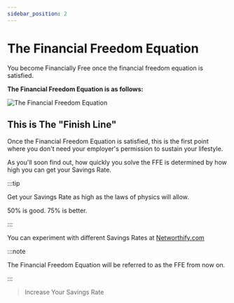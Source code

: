 ```yaml
---
sidebar_position: 2
---
```


# The Financial Freedom Equation

You become Financially Free once the financial freedom equation is satisfied. 

**The Financial Freedom Equation is as follows:**

![The Financial Freedom Equation](/img/financial-freedom-equation-dark.svg)

## This is The "Finish Line"

Once the Financial Freedom Equation is satisfied, this is the first point where you don't need your employer's permission to sustain your lifestyle. 

As you'll soon find out, how quickly you solve the FFE is determined by how high you can get your Savings Rate. 

:::tip

Get your Savings Rate as high as the laws of physics will allow. 

50% is good. 75% is better.

:::

You can experiment with different Savings Rates at [Networthify.com](https://networthify.com/calculator/earlyretirement?income=50000&initialBalance=0&expenses=20000&annualPct=5&withdrawalRate=4)

:::note

The Financial Freedom Equation will be referred to as the FFE from now on.

:::

>Increase Your Savings Rate